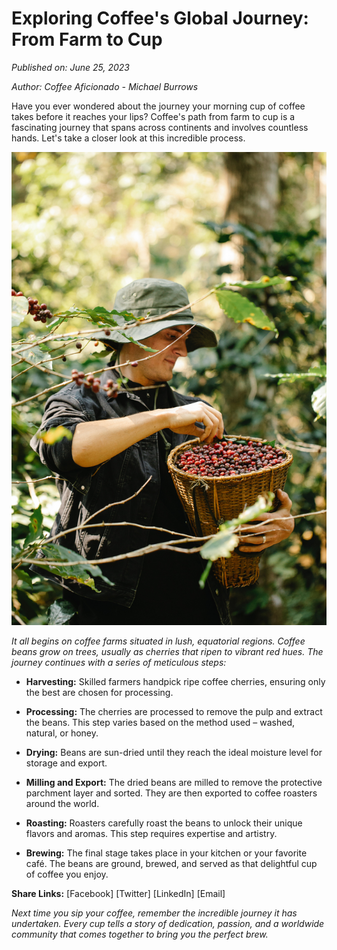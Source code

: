 # Exploring Coffee's Global Journey: From Farm to Cup

*Published on: June 25, 2023*

*Author: Coffee Aficionado - Michael Burrows*

Have you ever wondered about the journey your morning cup of coffee takes before it reaches your lips? Coffee's path from farm to cup is a fascinating journey that spans across continents and involves countless hands. Let's take a closer look at this incredible process.

![Coffee Farm](../public/images/cfarm.jpg)

*It all begins on coffee farms situated in lush, equatorial regions. Coffee beans grow on trees, usually as cherries that ripen to vibrant red hues. The journey continues with a series of meticulous steps:*

- **Harvesting:** Skilled farmers handpick ripe coffee cherries, ensuring only the best are chosen for processing.

- **Processing:** The cherries are processed to remove the pulp and extract the beans. This step varies based on the method used – washed, natural, or honey.

- **Drying:** Beans are sun-dried until they reach the ideal moisture level for storage and export.

- **Milling and Export:** The dried beans are milled to remove the protective parchment layer and sorted. They are then exported to coffee roasters around the world.

- **Roasting:** Roasters carefully roast the beans to unlock their unique flavors and aromas. This step requires expertise and artistry.

- **Brewing:** The final stage takes place in your kitchen or your favorite café. The beans are ground, brewed, and served as that delightful cup of coffee you enjoy.

**Share Links:** [Facebook] [Twitter] [LinkedIn] [Email]

*Next time you sip your coffee, remember the incredible journey it has undertaken. Every cup tells a story of dedication, passion, and a worldwide community that comes together to bring you the perfect brew.*
